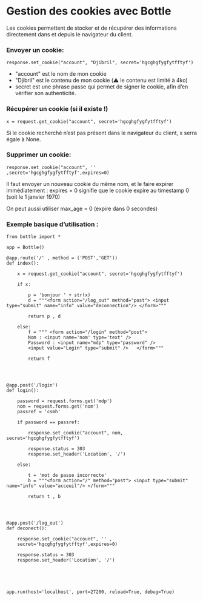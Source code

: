 # Gestion des cookies avec Bottle

Les cookies permettent de stocker et de récupérer des informations directement dans et depuis le navigateur du client.

### Envoyer un cookie:

	response.set_cookie("account", "Djibril", secret='hgcghgfygfytfftyf')

- "account" est le nom de mon cookie
- "Djibril" est le contenu de mon cookie (⚠️ le contenu est limité à 4ko)
- secret est une phrase passe qui permet de signer le cookie, afin d’en  vérifier son authenticité.


### Récupérer un cookie (si il existe !)

	x = request.get_cookie("account", secret='hgcghgfygfytfftyf')

Si le cookie recherché n’est pas présent dans le navigateur du client, x serra égale à None.

### Supprimer un cookie:

	response.set_cookie("account", '' ,secret='hgcghgfygfytfftyf',expires=0)

Il faut envoyer un nouveau cookie du même nom, et le faire expirer immédiatement :
expires = 0 signifie que le cookie expire au timestamp 0 (soit le 1 janvier 1970)

On peut aussi utiliser max_age = 0 (expire dans 0 secondes)


### Exemple basique d’utilisation :

	from bottle import *
	
	app = Bottle()
	
	@app.route('/' , method = ('POST','GET'))
	def index():
	
		x = request.get_cookie("account", secret='hgcghgfygfytfftyf')
		
		if x:
			
			p = 'bonjour ' + str(x)
			d = """<form action="/log_out" method="post"> <input type="submit" name="info" value="deconnection"/> </form>"""
		
			return p , d
			
		else:
			f = """	<form action="/login" method="post"> 
			Nom : <input name='nom' type='text' />
			Password : <input name="mdp" type="password" /> 
			<input value="Login" type="submit" /> 	</form>"""
			
			return f
	
	
	
	
	@app.post('/login')
	def login():
	
		password = request.forms.get('mdp')
		nom = request.forms.get('nom')
		passref = 'csmh'
		
		if password == passref:
			
			response.set_cookie("account", nom, secret='hgcghgfygfytfftyf')
			
			response.status = 303
			response.set_header('Location', '/')
			
		else:
			
			t = 'mot de passe incorrecte'
			b = """<form action="/" method="post"> <input type="submit" name="info" value="acceuil"/> </form>"""
			
			return t , b
		
	
	
	
	@app.post('/log_out')	
	def deconect():
	
		response.set_cookie("account", '' ,
		secret='hgcghgfygfytfftyf',expires=0)
	
		response.status = 303
		response.set_header('Location', '/')
	
	
	
	
	
	app.run(host='localhost', port=27200, reload=True, debug=True)
